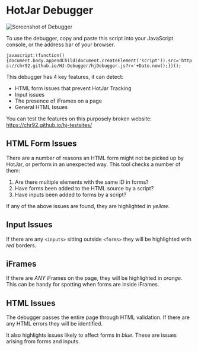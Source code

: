 # HotJar Debugger

![Screenshot of Debugger](https://cl.ly/051s45121l0x/Image%202017-08-09%20at%207.02.25%20PM.png)

To use the debugger, copy and paste this script into your JavaScript console, or the address bar of your browser.

```javascript:(function(){document.body.appendChild(document.createElement('script')).src='https://chr92.github.io/HJ-Debugger/hjDebugger.js?r='+Date.now();})();```

This debugger has 4 key features, it can detect:

- HTML form issues that prevent HotJar Tracking
- Input issues
- The presence of iFrames on a page
- General HTML Issues

You can test the features on this purposely broken website: https://chr92.github.io/hj-testsites/

## HTML Form Issues

There are a number of reasons an HTML form might not be picked up by HotJar, or perform in an unexpected way. This tool checks a number of them:

1. Are there multiple elements with the same ID in forms?
2. Have forms been added to the HTML source by a script?
3. Have inputs been added to forms by a script?

If any of the above issues are found, they are highlighted in _yellow_.

## Input Issues

If there are any `<inputs>` sitting outside `<forms>` they will be highlighted with _red_ borders.

## iFrames

If there are _ANY_ iFrames on the page, they will be highlighted in _orange_. This can be handy for spotting when forms are inside iFrames.

## HTML Issues

The debugger passes the entire page through HTML validation. If there are any HTML errors they will be identified. 

It also highlights issues likely to affect forms in _blue_. These are issues arising from forms and inputs.

